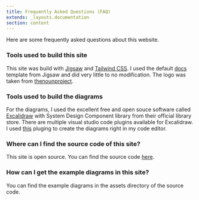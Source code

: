 ```yaml
---
title: Frequently Asked Questions (FAQ)
extends: _layouts.documentation
section: content
---
```


Here are some frequently asked questions about this website.

### Tools used to build this site

This site was build with [Jigsaw](https://jigsaw.tighten.co/) and [Tailwind CSS](https://tailwindcss.com/). I used the default [docs](https://github.com/tighten/jigsaw-docs-template) template from Jigsaw and did very little to no modification. The logo was taken from [thenounproject](https://thenounproject.com/icon/database-design-3783547/).

### Tools used to build the diagrams

For the diagrams, I used the excellent free and open souce software called [Excalidraw](https://excalidraw.com/) with System Design Component library from their official library store. There are multiple visual studio code plugins available for Excalidraw. I used [this](https://marketplace.visualstudio.com/items?itemName=pomdtr.excalidraw-editor) pluging to create the diagrams right in my code editor.

### Where can I find the source code of this site?

This site is open source. You can find the source code [here](https://github.com/milon/system-design).

### How can I get the example diagrams in this site?

You can find the example diagrams in the assets directory of the source code.


